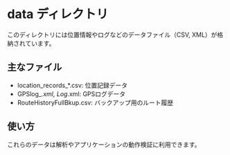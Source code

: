 # data ディレクトリ

このディレクトリには位置情報やログなどのデータファイル（CSV, XML）が格納されています。

## 主なファイル
- location_records_*.csv: 位置記録データ
- GPSlog_*.xml, Log*.xml: GPSログデータ
- RouteHistoryFullBkup.csv: バックアップ用のルート履歴

## 使い方
これらのデータは解析やアプリケーションの動作検証に利用できます。 